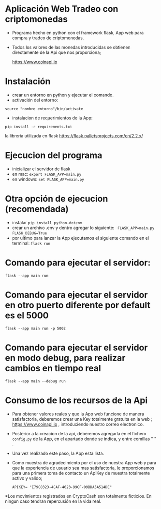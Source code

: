 # Aplicación Web Tradeo con criptomonedas

- Programa hecho en python con el framework flask, App web para compra y tradeo de criptomonedas.
- Todos los valores de las monedas introducidas se obtienen directamente de la Api que nos proporciona;

    https://www.coinapi.io


# Instalación
- crear un entorno en python y ejecutar el comando.
- activación del entorno:
```
source "nombre entorno"/bin/activate
```
- instalacion de requerimientos de la App:
```
pip install -r requirements.txt
```
la libreria utilizada en flask https://flask.palletsprojects.com/en/2.2.x/

# Ejecucion del programa
- inicializar el servidor de flask
- en mac: ```export FLASK_APP=main.py```
- en windows: ```set FLASK_APP=main.py```

# Otra opción de ejecucion (recomendada)
- instalar
  ```pip install python-dotenv```
- crear un archivo .env y dentro agregar lo siguiente:
``` FLASK_APP=main.py```
``` FLASK_DEBUG=True ```
- por ultimo para lanzar la App ejecutamos el siguiente comando en el terminal:
``` flask run ```
# Comando para ejecutar el servidor:
```flask --app main run```
# Comando para ejecutar el servidor en otro puerto diferente por default es el 5000
```flask --app main run -p 5002```
# Comando para ejecutar el servidor en modo debug, para realizar cambios en tiempo real
```flask --app main --debug run```

# Consumo de los recursos de la Api

- Para obtener valores reales y que la App web funcione de manera satisfactoria, deberemos crear una Key totalmente gratuita en la web ; https://www.coinapi.io , introduciendo nuestro correo electronico.

- Posterior a la creacion de la api, deberemos agregarla en el fichero ```config.py``` de la App, en el apartado donde se indica, y entre comillas " " .
- Una vez realizado este paso, la App esta lista.

- Como muestra de agradecimiento por el uso de nuestra App web y para que la experiencia de usuario sea mas satisfactoria, le proporcionamos para una primera toma de contacto un ApiKey de muestra totalmente activo y valido;

    ```APIKEY= "E79C8323-4CAF-4623-99CF-09BDA5A514DE"```






*Los movimientos registrados en CryptoCash son totalmente ficticios. En ningun caso tendran repercusión en la vida real.





